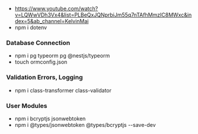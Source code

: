 - https://www.youtube.com/watch?v=LQWwVDh3Vx4&list=PLBeQxJQNprbiJm55q7nTAfhMmzIC8MWxc&index=5&ab_channel=KelvinMai
- npm i dotenv

### Database Connection
- npm i pg typeorm pg @nestjs/typeorm
- touch ormconfig.json

### Validation Errors, Logging
- npm i class-transformer class-validator

### User Modules
- npm i bcryptjs jsonwebtoken
- npm i @types/jsonwebtoken @types/bcryptjs --save-dev